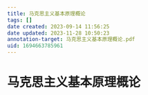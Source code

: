 ```yaml
---
title: 马克思主义基本原理概论
tags: []
date created: 2023-09-14 11:56:25
date updated: 2023-11-28 10:50:23
annotation-target: 马克思主义基本原理概论.pdf
uid: 1694663785961
---
```


# 马克思主义基本原理概论
